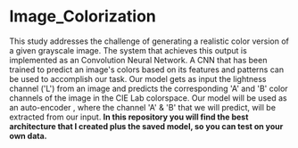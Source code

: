 # Image_Colorization
This study addresses the challenge of generating a realistic color version of a given grayscale image. 
The system that achieves this output is implemented as an Convolution Neural Network. A CNN that has been trained to predict an image's colors based on its features and patterns can be used to accomplish our task. 
Our model gets as input the lightness channel ('L') from an image and predicts the corresponding 'A' and 'B' color channels of the image in the CIE Lab colorspace. 
Our model will be used as an auto-encoder , where the channel 'A' & 'B' that we will predict, will be extracted from our input. 
**In this repository you will find the best architecture that I created plus the saved model, so you can test on your own data.**
